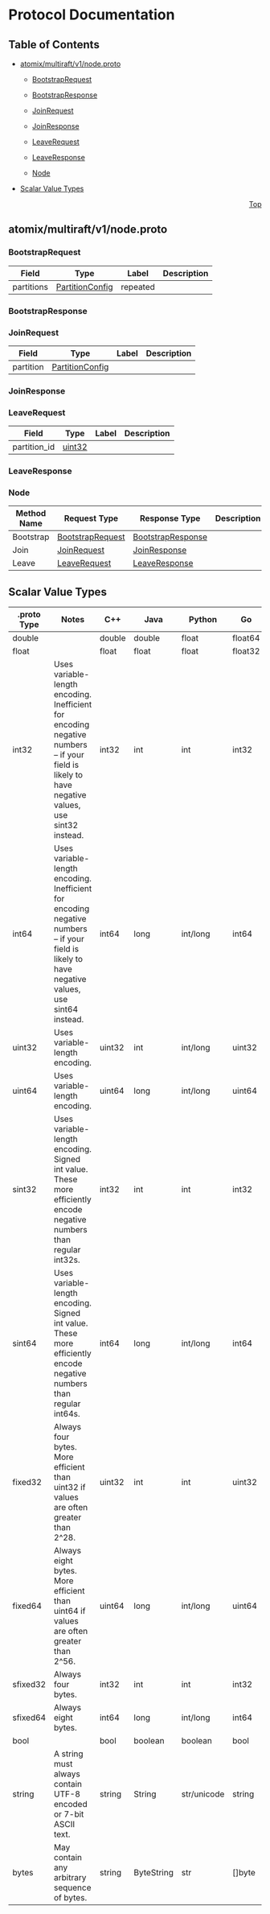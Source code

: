 # Protocol Documentation
<a name="top"></a>

## Table of Contents

- [atomix/multiraft/v1/node.proto](#atomix_multiraft_v1_node-proto)
    - [BootstrapRequest](#atomix-multiraft-v1-BootstrapRequest)
    - [BootstrapResponse](#atomix-multiraft-v1-BootstrapResponse)
    - [JoinRequest](#atomix-multiraft-v1-JoinRequest)
    - [JoinResponse](#atomix-multiraft-v1-JoinResponse)
    - [LeaveRequest](#atomix-multiraft-v1-LeaveRequest)
    - [LeaveResponse](#atomix-multiraft-v1-LeaveResponse)
  
    - [Node](#atomix-multiraft-v1-Node)
  
- [Scalar Value Types](#scalar-value-types)



<a name="atomix_multiraft_v1_node-proto"></a>
<p align="right"><a href="#top">Top</a></p>

## atomix/multiraft/v1/node.proto



<a name="atomix-multiraft-v1-BootstrapRequest"></a>

### BootstrapRequest



| Field | Type | Label | Description |
| ----- | ---- | ----- | ----------- |
| partitions | [PartitionConfig](#atomix-multiraft-v1-PartitionConfig) | repeated |  |






<a name="atomix-multiraft-v1-BootstrapResponse"></a>

### BootstrapResponse







<a name="atomix-multiraft-v1-JoinRequest"></a>

### JoinRequest



| Field | Type | Label | Description |
| ----- | ---- | ----- | ----------- |
| partition | [PartitionConfig](#atomix-multiraft-v1-PartitionConfig) |  |  |






<a name="atomix-multiraft-v1-JoinResponse"></a>

### JoinResponse







<a name="atomix-multiraft-v1-LeaveRequest"></a>

### LeaveRequest



| Field | Type | Label | Description |
| ----- | ---- | ----- | ----------- |
| partition_id | [uint32](#uint32) |  |  |






<a name="atomix-multiraft-v1-LeaveResponse"></a>

### LeaveResponse






 

 

 


<a name="atomix-multiraft-v1-Node"></a>

### Node


| Method Name | Request Type | Response Type | Description |
| ----------- | ------------ | ------------- | ------------|
| Bootstrap | [BootstrapRequest](#atomix-multiraft-v1-BootstrapRequest) | [BootstrapResponse](#atomix-multiraft-v1-BootstrapResponse) |  |
| Join | [JoinRequest](#atomix-multiraft-v1-JoinRequest) | [JoinResponse](#atomix-multiraft-v1-JoinResponse) |  |
| Leave | [LeaveRequest](#atomix-multiraft-v1-LeaveRequest) | [LeaveResponse](#atomix-multiraft-v1-LeaveResponse) |  |

 



## Scalar Value Types

| .proto Type | Notes | C++ | Java | Python | Go | C# | PHP | Ruby |
| ----------- | ----- | --- | ---- | ------ | -- | -- | --- | ---- |
| <a name="double" /> double |  | double | double | float | float64 | double | float | Float |
| <a name="float" /> float |  | float | float | float | float32 | float | float | Float |
| <a name="int32" /> int32 | Uses variable-length encoding. Inefficient for encoding negative numbers – if your field is likely to have negative values, use sint32 instead. | int32 | int | int | int32 | int | integer | Bignum or Fixnum (as required) |
| <a name="int64" /> int64 | Uses variable-length encoding. Inefficient for encoding negative numbers – if your field is likely to have negative values, use sint64 instead. | int64 | long | int/long | int64 | long | integer/string | Bignum |
| <a name="uint32" /> uint32 | Uses variable-length encoding. | uint32 | int | int/long | uint32 | uint | integer | Bignum or Fixnum (as required) |
| <a name="uint64" /> uint64 | Uses variable-length encoding. | uint64 | long | int/long | uint64 | ulong | integer/string | Bignum or Fixnum (as required) |
| <a name="sint32" /> sint32 | Uses variable-length encoding. Signed int value. These more efficiently encode negative numbers than regular int32s. | int32 | int | int | int32 | int | integer | Bignum or Fixnum (as required) |
| <a name="sint64" /> sint64 | Uses variable-length encoding. Signed int value. These more efficiently encode negative numbers than regular int64s. | int64 | long | int/long | int64 | long | integer/string | Bignum |
| <a name="fixed32" /> fixed32 | Always four bytes. More efficient than uint32 if values are often greater than 2^28. | uint32 | int | int | uint32 | uint | integer | Bignum or Fixnum (as required) |
| <a name="fixed64" /> fixed64 | Always eight bytes. More efficient than uint64 if values are often greater than 2^56. | uint64 | long | int/long | uint64 | ulong | integer/string | Bignum |
| <a name="sfixed32" /> sfixed32 | Always four bytes. | int32 | int | int | int32 | int | integer | Bignum or Fixnum (as required) |
| <a name="sfixed64" /> sfixed64 | Always eight bytes. | int64 | long | int/long | int64 | long | integer/string | Bignum |
| <a name="bool" /> bool |  | bool | boolean | boolean | bool | bool | boolean | TrueClass/FalseClass |
| <a name="string" /> string | A string must always contain UTF-8 encoded or 7-bit ASCII text. | string | String | str/unicode | string | string | string | String (UTF-8) |
| <a name="bytes" /> bytes | May contain any arbitrary sequence of bytes. | string | ByteString | str | []byte | ByteString | string | String (ASCII-8BIT) |

